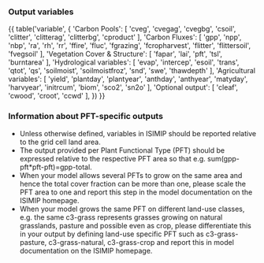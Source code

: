 ### Output variables

{{ table('variable', {
    'Carbon Pools': [
        'cveg',
        'cvegag',
        'cvegbg',
        'csoil',
        'clitter',
        'clitterag',
        'clitterbg',
        'cproduct'
    ],
    'Carbon Fluxes': [
        'gpp',
        'npp',
        'nbp',
        'ra',
        'rh',
        'rr',
        'ffire',
        'fluc',
        'fgrazing',
        'fcropharvest',
        'flitter',
        'flittersoil',
        'fvegsoil'
    ],
    'Vegetation Cover & Structure': [
        'fapar',
        'lai',
        'pft',
        'tsl',
        'burntarea'
    ],
    'Hydrological variables': [
        'evap',
        'intercep',
        'esoil',
        'trans',
        'qtot',
        'qs',
        'soilmoist',
        'soilmoistfroz',
        'snd',
        'swe',
        'thawdepth'
    ],
    'Agricultural variables': [
        'yield',
        'plantday',
        'plantyear',
        'anthday',
        'anthyear',
        'matyday',
        'harvyear',
        'initrcum',
        'biom',
        'sco2',
        'sn2o'
    ],
    'Optional output': [
        'cleaf',
        'cwood',
        'croot',
        'ccwd'
    ],
}) }}

### Information about PFT-specific outputs

* Unless otherwise defined, variables in ISIMIP should be reported relative to the grid cell land area.
* The output provided per Plant Functional Type (PFT) should be expressed relative to the respective PFT area so that e.g. sum(gpp-pft\*pft-pft)=gpp-total.
* When your model allows several PFTs to grow on the same area and hence the total cover fraction can be more than one, please scale the PFT area to one and report this step in the model documentation on the ISIMIP homepage.
* When your model grows the same PFT on different land-use classes, e.g. the same c3-grass represents grasses growing on natural grasslands, pasture and possible even as crop, please differentiate this in your output by defining land-use specific PFT such as c3-grass-pasture, c3-grass-natural, c3-grass-crop and report this in model documentation on the ISIMIP homepage.
